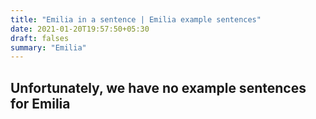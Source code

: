 ```yaml
---
title: "Emilia in a sentence | Emilia example sentences"
date: 2021-01-20T19:57:50+05:30
draft: falses
summary: "Emilia"
---
```

## Unfortunately, we have no example sentences for Emilia                 
